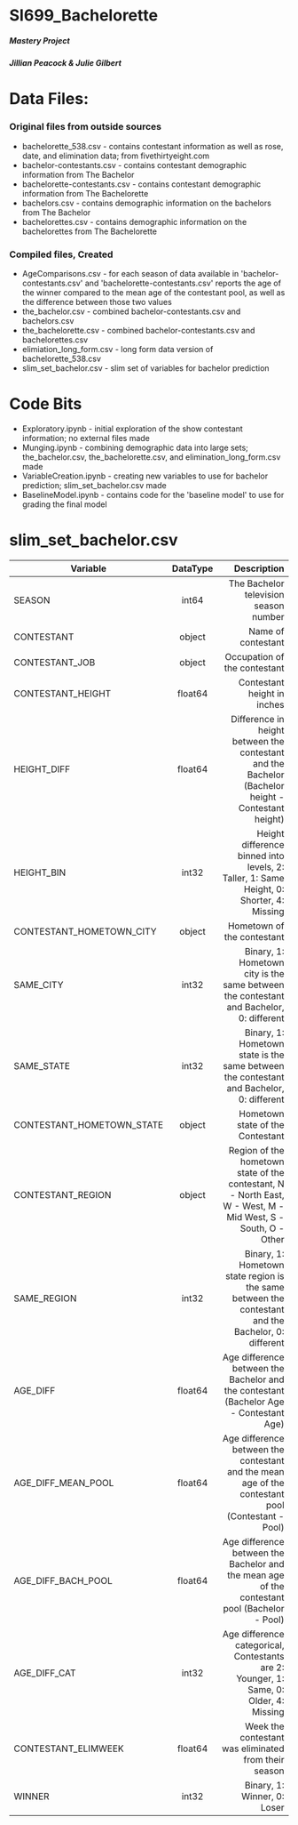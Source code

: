 # SI699_Bachelorette
##### Mastery Project
##### Jillian Peacock & Julie Gilbert


# Data Files:
### Original files from outside sources
* bachelorette_538.csv - contains contestant information as well as rose, date, and elimination data; from fivethirtyeight.com
* bachelor-contestants.csv - contains contestant demographic information from The Bachelor
* bachelorette-contestants.csv - contains contestant demographic information from The Bachelorette
* bachelors.csv - contains demographic information on the bachelors from The Bachelor
* bachelorettes.csv - contains demographic information on the bachelorettes from The Bachelorette
### Compiled files, Created
* AgeComparisons.csv - for each season of data available in 'bachelor-contestants.csv' and 'bachelorette-contestants.csv' reports the age of the winner compared to the mean age of the contestant pool, as well as the difference between those two values
* the_bachelor.csv - combined bachelor-contestants.csv and bachelors.csv
* the_bachelorette.csv - combined bachelor-contestants.csv and bachelorettes.csv
* elimiation_long_form.csv - long form data version of bachelorette_538.csv
* slim_set_bachelor.csv - slim set of variables for bachelor prediction

# Code Bits
* Exploratory.ipynb - initial exploration of the show contestant information; no external files made
* Munging.ipynb - combining demographic data into large sets; the_bachelor.csv, the_bachelorette.csv, and elimination_long_form.csv made
* VariableCreation.ipynb - creating new variables to use for bachelor prediction; slim_set_bachelor.csv made
* BaselineModel.ipynb - contains code for the 'baseline model' to use for grading the final model

# slim_set_bachelor.csv
| Variable                 | DataType | Description |
| ------------------------ |:--------:| -----------:|
| SEASON                   |  int64   | The Bachelor television season number |
| CONTESTANT               |  object  | Name of contestant |
| CONTESTANT_JOB           |  object  | Occupation of the contestant |
| CONTESTANT_HEIGHT        |  float64 | Contestant height in inches |
| HEIGHT_DIFF              |  float64 | Difference in height between the contestant and the Bachelor (Bachelor height - Contestant height) |
| HEIGHT_BIN               |  int32   | Height difference binned into levels, 2: Taller, 1: Same Height, 0: Shorter, 4: Missing |
| CONTESTANT_HOMETOWN_CITY |  object  | Hometown of the contestant |
| SAME_CITY                |  int32   | Binary, 1: Hometown city is the same between the contestant and Bachelor, 0: different |
| SAME_STATE               |  int32   | Binary, 1: Hometown state is the same between the contestant and Bachelor, 0: different |
| CONTESTANT_HOMETOWN_STATE|  object  | Hometown state of the Contestant |
| CONTESTANT_REGION        |  object  | Region of the hometown state of the contestant, N - North East, W - West, M - Mid West, S - South, O - Other |
| SAME_REGION              |  int32   | Binary, 1: Hometown state region is the same between the contestant and the Bachelor, 0: different |
| AGE_DIFF                 |  float64 | Age difference between the Bachelor and the contestant (Bachelor Age - Contestant Age) |
| AGE_DIFF_MEAN_POOL       |  float64 | Age difference between the contestant and the mean age of the contestant pool (Contestant - Pool) |
| AGE_DIFF_BACH_POOL       |  float64 | Age difference between the Bachelor and the mean age of the contestant pool (Bachelor - Pool) |
| AGE_DIFF_CAT             |  int32   | Age difference categorical, Contestants are 2: Younger, 1: Same, 0: Older, 4: Missing |
| CONTESTANT_ELIMWEEK      |  float64 | Week the contestant was eliminated from their season |
| WINNER                   |  int32   | Binary, 1: Winner, 0: Loser |    
